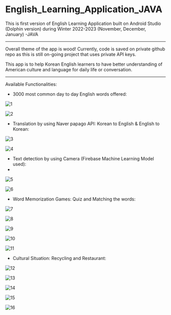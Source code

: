 # English_Learning_Application_JAVA

This is first version of English Learning Application built on Android Studio (Dolphin version) during Winter 2022-2023 (November, December, January) -JAVA

------------------------------------------------------------------------------------------------------------

Overall theme of the app is wood! Currently, code is saved on private github repo as this is still on-going project that uses private API keys.

This app is to help Korean English learners to have better understanding of American culture and language for daily life or conversation.

------------------------------------------------------------------------------------------------------------

Available Functionalities:

- 3000 most common day to day English words offered:

![1](https://user-images.githubusercontent.com/98497929/215623437-d351cc6d-3c66-416a-be70-5ba8c8804a02.PNG)

![2](https://user-images.githubusercontent.com/98497929/215623449-ae34066c-4deb-4ab6-946e-081212bd4974.PNG)

- Translation by using Naver papago API: Korean to English & English to Korean:

![3](https://user-images.githubusercontent.com/98497929/215623556-68f8c329-68bd-4cb0-836b-d768a0a1b5e9.PNG)

![4](https://user-images.githubusercontent.com/98497929/215623568-8781fe70-9ddc-46af-ab34-e638554a8fee.PNG)

- Text detection by using Camera (Firebase Machine Learning Model used):
- 
![5](https://user-images.githubusercontent.com/98497929/215623699-2140ecc2-de46-469b-9abb-f52eb810b16e.PNG)

![6](https://user-images.githubusercontent.com/98497929/215623713-f13837e5-f8e2-4780-be32-6c2741d23e12.PNG)

- Word Memorization Games: Quiz and Matching the words:

![7](https://user-images.githubusercontent.com/98497929/215623923-4213cf9f-e29f-43e5-bac0-75e5c52a3038.PNG)

![8](https://user-images.githubusercontent.com/98497929/215623933-19a092e6-7a8e-4a4b-90df-0fc1701ddc6c.PNG)

![9](https://user-images.githubusercontent.com/98497929/215623947-a62ac6b9-435a-4ce3-854b-3fa29ccee2a6.PNG)

![10](https://user-images.githubusercontent.com/98497929/215623954-a4b087f3-388b-4162-b06b-e7d0bd613afa.PNG)

![11](https://user-images.githubusercontent.com/98497929/215623961-2b60d80d-6dd2-48bd-8377-aaa247566eef.PNG)

- Cultural Situation: Recycling and Restaurant:

![12](https://user-images.githubusercontent.com/98497929/215624233-4094ead8-319e-4f25-9a46-8a8caaa6b461.PNG)

![13](https://user-images.githubusercontent.com/98497929/215624248-151565a8-43c8-41f3-8695-bcdde184f46a.PNG)

![14](https://user-images.githubusercontent.com/98497929/215624258-d88f6162-8013-46c7-827c-ec8f51eede73.PNG)

![15](https://user-images.githubusercontent.com/98497929/215624272-6b863ce1-a999-4c72-b53b-a4b560d21e7a.PNG)

![16](https://user-images.githubusercontent.com/98497929/215624278-441ed7c9-d494-4972-ba4d-b2b730e61260.PNG)





